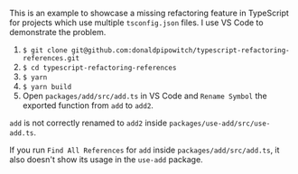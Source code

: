 This is an example to showcase a missing refactoring feature in TypeScript for projects which use multiple `tsconfig.json` files. I use VS Code to demonstrate the problem.

1. `$ git clone git@github.com:donaldpipowitch/typescript-refactoring-references.git`
2. `$ cd typescript-refactoring-references`
3. `$ yarn`
4. `$ yarn build`
5. Open `packages/add/src/add.ts` in VS Code and `Rename Symbol` the exported function from `add` to `add2`.

`add` is not correctly renamed to `add2` inside `packages/use-add/src/use-add.ts`.

If you run `Find All References` for `add` inside `packages/add/src/add.ts`, it also doesn't show its usage in the `use-add` package.